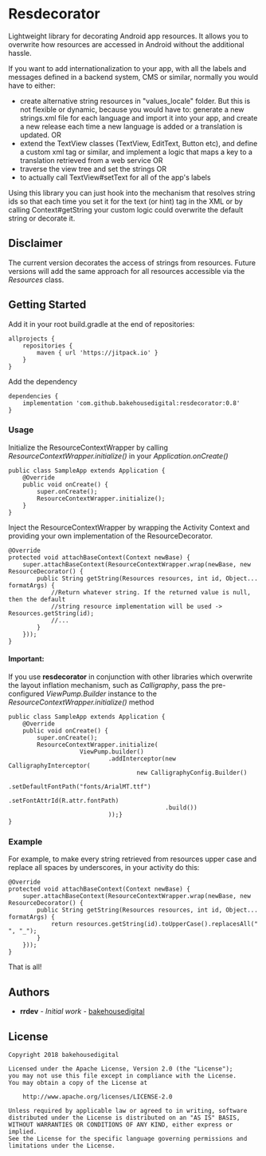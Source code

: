# Resdecorator

Lightweight library for decorating Android app resources.
It allows you to overwrite how resources are accessed in Android without the additional hassle.

If you want to add internationalization to your app, with all the labels and messages defined in a backend system, CMS or similar, normally you would have to either:
* create alternative string resources in "values_locale" folder. But this is not flexible or dynamic, because you would have to:
generate a new strings.xml file for each language and import it into your app, and create a new release each time a new language is added or a translation is updated. OR
* extend the TextView classes (TextView, EditText, Button etc), and define a custom xml tag or similar, and implement a logic that maps a key to a translation retrieved from a web service OR 
* traverse the view tree and set the strings OR
* to actually call TextView#setText for all of the app's labels

Using this library you can just hook into the mechanism that resolves string ids so that each time you set it for the text (or hint) tag in the XML or by calling Context#getString your custom logic could overwrite the default string or decorate it.

## Disclaimer
The current version decorates the access of strings from resources.
Future versions will add the same approach for all resources accessible via the *Resources* class.

## Getting Started

Add it in your root build.gradle at the end of repositories:
```
allprojects {
    repositories {
        maven { url 'https://jitpack.io' }
    }
}
```
Add the dependency
```
dependencies {
    implementation 'com.github.bakehousedigital:resdecorator:0.8'
}
```

### Usage
Initialize the ResourceContextWrapper by calling *ResourceContextWrapper.initialize()* in your *Application.onCreate()*
```
public class SampleApp extends Application {
    @Override
    public void onCreate() {
        super.onCreate();
        ResourceContextWrapper.initialize();
    }
}
```

Inject the ResourceContextWrapper by wrapping the Activity Context and providing your own implementation of the ResourceDecorator.
```
@Override
protected void attachBaseContext(Context newBase) {
    super.attachBaseContext(ResourceContextWrapper.wrap(newBase, new ResourceDecorator() {
        public String getString(Resources resources, int id, Object... formatArgs) {
            //Return whatever string. If the returned value is null, then the default
            //string resource implementation will be used -> Resources.getString(id);
            //...
        }
    }));
}
```

#### Important:
If you use **resdecorator** in conjunction with other libraries which overwrite the layout inflation mechanism, such as *Calligraphy*, pass the pre-configured *ViewPump.Builder* instance to the *ResourceContextWrapper.initialize()* method
```
public class SampleApp extends Application {
    @Override
    public void onCreate() {
        super.onCreate();
        ResourceContextWrapper.initialize(
                    ViewPump.builder()
                            .addInterceptor(new CalligraphyInterceptor(
                                    new CalligraphyConfig.Builder()
                                            .setDefaultFontPath("fonts/ArialMT.ttf")
                                            .setFontAttrId(R.attr.fontPath)
                                            .build())
                            ));}
}
```

### Example

For example, to make every string retrieved from resources upper case and replace all spaces by underscores, in your activity do this:
```
@Override
protected void attachBaseContext(Context newBase) {
    super.attachBaseContext(ResourceContextWrapper.wrap(newBase, new ResourceDecorator() {
        public String getString(Resources resources, int id, Object... formatArgs) {
            return resources.getString(id).toUpperCase().replacesAll(" ", "_");
        }
    }));
}
```
That is all!

## Authors

* **rrdev** - *Initial work* - [bakehousedigital](https://github.com/bakehousedigital)


## License

```
Copyright 2018 bakehousedigital

Licensed under the Apache License, Version 2.0 (the "License");
you may not use this file except in compliance with the License.
You may obtain a copy of the License at

    http://www.apache.org/licenses/LICENSE-2.0

Unless required by applicable law or agreed to in writing, software
distributed under the License is distributed on an "AS IS" BASIS,
WITHOUT WARRANTIES OR CONDITIONS OF ANY KIND, either express or implied.
See the License for the specific language governing permissions and
limitations under the License.
```
